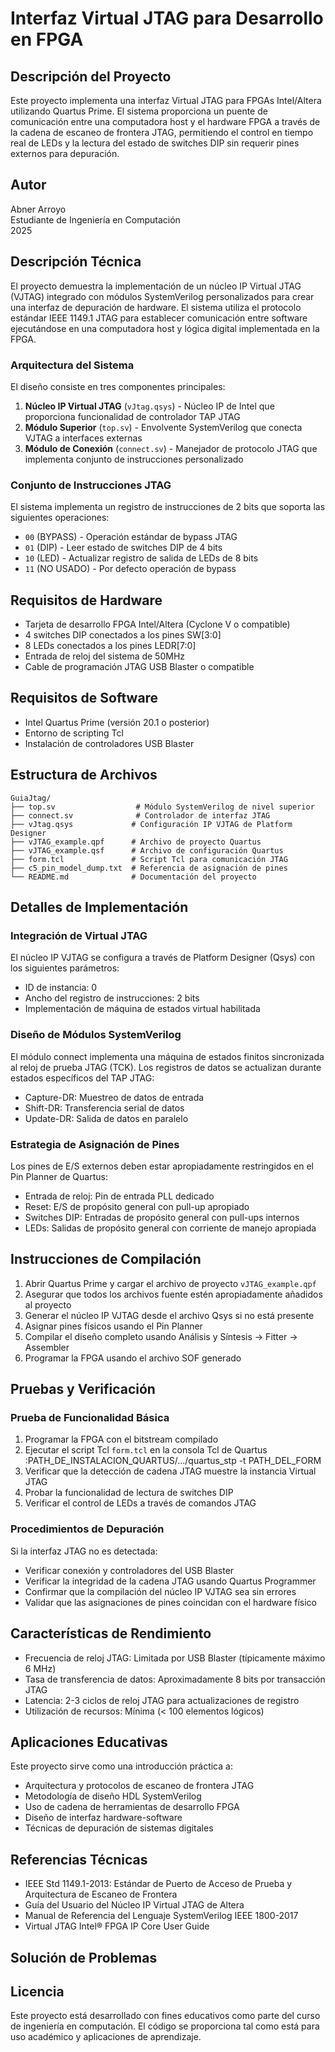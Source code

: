 # Interfaz Virtual JTAG para Desarrollo en FPGA

## Descripción del Proyecto

Este proyecto implementa una interfaz Virtual JTAG para FPGAs Intel/Altera utilizando Quartus Prime. El sistema proporciona un puente de comunicación entre una computadora host y el hardware FPGA a través de la cadena de escaneo de frontera JTAG, permitiendo el control en tiempo real de LEDs y la lectura del estado de switches DIP sin requerir pines externos para depuración.

## Autor

Abner Arroyo  
Estudiante de Ingeniería en Computación  
2025

## Descripción Técnica

El proyecto demuestra la implementación de un núcleo IP Virtual JTAG (VJTAG) integrado con módulos SystemVerilog personalizados para crear una interfaz de depuración de hardware. El sistema utiliza el protocolo estándar IEEE 1149.1 JTAG para establecer comunicación entre software ejecutándose en una computadora host y lógica digital implementada en la FPGA.

### Arquitectura del Sistema

El diseño consiste en tres componentes principales:

1. **Núcleo IP Virtual JTAG** (`vJtag.qsys`) - Núcleo IP de Intel que proporciona funcionalidad de controlador TAP JTAG
2. **Módulo Superior** (`top.sv`) - Envolvente SystemVerilog que conecta VJTAG a interfaces externas
3. **Módulo de Conexión** (`connect.sv`) - Manejador de protocolo JTAG que implementa conjunto de instrucciones personalizado

### Conjunto de Instrucciones JTAG

El sistema implementa un registro de instrucciones de 2 bits que soporta las siguientes operaciones:

- `00` (BYPASS) - Operación estándar de bypass JTAG
- `01` (DIP) - Leer estado de switches DIP de 4 bits
- `10` (LED) - Actualizar registro de salida de LEDs de 8 bits
- `11` (NO USADO) - Por defecto operación de bypass

## Requisitos de Hardware

- Tarjeta de desarrollo FPGA Intel/Altera (Cyclone V o compatible)
- 4 switches DIP conectados a los pines SW[3:0]
- 8 LEDs conectados a los pines LEDR[7:0]
- Entrada de reloj del sistema de 50MHz
- Cable de programación JTAG USB Blaster o compatible

## Requisitos de Software

- Intel Quartus Prime (versión 20.1 o posterior)
- Entorno de scripting Tcl
- Instalación de controladores USB Blaster

## Estructura de Archivos

```
GuiaJtag/
├── top.sv                  # Módulo SystemVerilog de nivel superior
├── connect.sv              # Controlador de interfaz JTAG
├── vJtag.qsys             # Configuración IP VJTAG de Platform Designer
├── vJTAG_example.qpf      # Archivo de proyecto Quartus
├── vJTAG_example.qsf      # Archivo de configuración Quartus
├── form.tcl               # Script Tcl para comunicación JTAG
├── c5_pin_model_dump.txt  # Referencia de asignación de pines
└── README.md              # Documentación del proyecto
```

## Detalles de Implementación

### Integración de Virtual JTAG

El núcleo IP VJTAG se configura a través de Platform Designer (Qsys) con los siguientes parámetros:
- ID de instancia: 0
- Ancho del registro de instrucciones: 2 bits
- Implementación de máquina de estados virtual habilitada

### Diseño de Módulos SystemVerilog

El módulo connect implementa una máquina de estados finitos sincronizada al reloj de prueba JTAG (TCK). Los registros de datos se actualizan durante estados específicos del TAP JTAG:
- Capture-DR: Muestreo de datos de entrada
- Shift-DR: Transferencia serial de datos
- Update-DR: Salida de datos en paralelo

### Estrategia de Asignación de Pines

Los pines de E/S externos deben estar apropiadamente restringidos en el Pin Planner de Quartus:
- Entrada de reloj: Pin de entrada PLL dedicado
- Reset: E/S de propósito general con pull-up apropiado
- Switches DIP: Entradas de propósito general con pull-ups internos
- LEDs: Salidas de propósito general con corriente de manejo apropiada

## Instrucciones de Compilación

1. Abrir Quartus Prime y cargar el archivo de proyecto `vJTAG_example.qpf`
2. Asegurar que todos los archivos fuente estén apropiadamente añadidos al proyecto
3. Generar el núcleo IP VJTAG desde el archivo Qsys si no está presente
4. Asignar pines físicos usando el Pin Planner
5. Compilar el diseño completo usando Análisis y Síntesis → Fitter → Assembler
6. Programar la FPGA usando el archivo SOF generado

## Pruebas y Verificación

### Prueba de Funcionalidad Básica

1. Programar la FPGA con el bitstream compilado
2. Ejecutar el script Tcl `form.tcl` en la consola Tcl de Quartus :PATH_DE_INSTALACION_QUARTUS/.../quartus_stp -t PATH_DEL_FORM
3. Verificar que la detección de cadena JTAG muestre la instancia Virtual JTAG
4. Probar la funcionalidad de lectura de switches DIP
5. Verificar el control de LEDs a través de comandos JTAG

### Procedimientos de Depuración

Si la interfaz JTAG no es detectada:
- Verificar conexión y controladores del USB Blaster
- Verificar la integridad de la cadena JTAG usando Quartus Programmer
- Confirmar que la compilación del núcleo IP VJTAG sea sin errores
- Validar que las asignaciones de pines coincidan con el hardware físico

## Características de Rendimiento

- Frecuencia de reloj JTAG: Limitada por USB Blaster (típicamente máximo 6 MHz)
- Tasa de transferencia de datos: Aproximadamente 8 bits por transacción JTAG
- Latencia: 2-3 ciclos de reloj JTAG para actualizaciones de registro
- Utilización de recursos: Mínima (< 100 elementos lógicos)

## Aplicaciones Educativas

Este proyecto sirve como una introducción práctica a:
- Arquitectura y protocolos de escaneo de frontera JTAG
- Metodología de diseño HDL SystemVerilog
- Uso de cadena de herramientas de desarrollo FPGA
- Diseño de interfaz hardware-software
- Técnicas de depuración de sistemas digitales

## Referencias Técnicas

- IEEE Std 1149.1-2013: Estándar de Puerto de Acceso de Prueba y Arquitectura de Escaneo de Frontera
- Guía del Usuario del Núcleo IP Virtual JTAG de Altera
- Manual de Referencia del Lenguaje SystemVerilog IEEE 1800-2017
- Virtual JTAG Intel® FPGA IP Core User Guide

## Solución de Problemas


## Licencia

Este proyecto está desarrollado con fines educativos como parte del curso de ingeniería en computación. El código se proporciona tal como está para uso académico y aplicaciones de aprendizaje.
